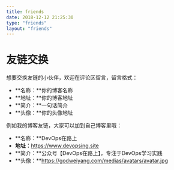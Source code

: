```yaml
---
title: friends
date: 2018-12-12 21:25:30
type: "friends"
layout: "friends"
---
```


# 友链交换
想要交换友链的小伙伴，欢迎在评论区留言，留言格式：

* **名称：**你的博客名称
* **地址：**你的博客地址
* **简介：**一句话简介
* **头像：**你的头像地址

例如我的博客友链，大家可以加到自己博客里哦：

* **名称：**DevOps在路上
* **地址：**<https://www.devopsing.site>
* **简介：**公众号【DevOps在路上】，专注于DevOps学习实践
* **头像：**https://godweiyang.com/medias/avatars/avatar.jpg